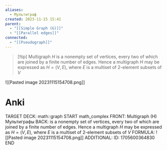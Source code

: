 ```yaml
---
aliases:
  - Мультиграф
created: 2023-11-15 15:41
parent:
  - "[[Simple Graph (G)]]"
  - "[[Parallel edges]]"
connected:
  - "[[Pseudograph]]"
---
```


> [!tip] Multigraph $H$
> is a nonempty set of vertices, every two of which are joined by a finite number of edges. Hence a multigraph $H$ may be expressed as $H = (V,E)$, where $E$ is a multiset of $2$-element subsets of $V$

![[Pasted image 20231115154708.png]]

# Anki
TARGET DECK: math::graph
START
math_complex
FRONT: Multigraph (H)
Мультиграфы
BACK: is a nonempty set of vertices, every two of which are joined by a finite number of edges. Hence a multigraph $H$ may be expressed as $H = (V,E)$, where $E$ is a multiset of $2$-element subsets of $V$
FORMULA: ![[Pasted image 20231115154708.png]]
ADDITIONAL:
ID: 1705600364830
END